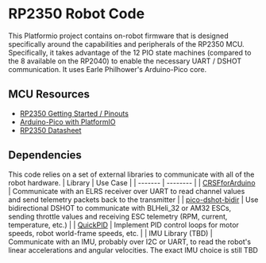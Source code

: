 # RP2350 Robot Code
This Platformio project contains on-robot firmware that is designed specifically around the capabilities and peripherals of the RP2350 MCU. Specifically, it takes advantage of the 12 PIO state machines (compared to the 8 available on the RP2040) to enable the necessary UART / DSHOT communication. It uses Earle Philhower's Arduino-Pico core.
## MCU Resources
- [RP2350 Getting Started / Pinouts](https://wiki.seeedstudio.com/getting-started-xiao-rp2350/)
- [Arduino-Pico with PlatformIO](https://arduino-pico.readthedocs.io/en/latest/platformio.html)
- [RP2350 Datasheet](https://datasheets.raspberrypi.com/rp2350/rp2350-datasheet.pdf)
## Dependencies
This code relies on a set of external libraries to communicate with all of the robot hardware.
| Library | Use Case |
| ------- | -------- |
| [CRSFforArduino](https://github.com/ZZ-Cat/CRSFforArduino.git) | Communicate with an ELRS receiver over UART to read channel values and send telemetry packets back to the transmitter |
| [pico-dshot-bidir](https://github.com/josephduchesne/pico-dshot-bidir) | Use bidirectional DSHOT to communicate with BLHeli_32 or AM32 ESCs, sending throttle values and receiving ESC telemetry (RPM, current, temperature, etc.) |
| [QuickPID](https://github.com/Dlloydev/QuickPID.git) | Implement PID control loops for motor speeds, robot world-frame speeds, etc. |
| IMU Library (TBD) | Communicate with an IMU, probably over I2C or UART, to read the robot's linear accelerations and angular velocities. The exact IMU choice is still TBD